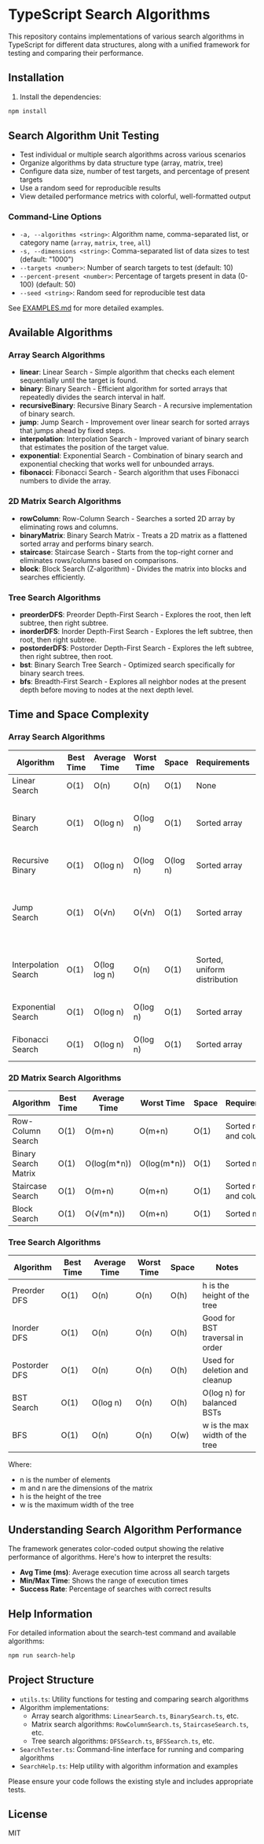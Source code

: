 # TypeScript Search Algorithms

This repository contains implementations of various search algorithms in TypeScript for different data structures, along
with a unified framework for testing and comparing their performance.

## Installation

1. Install the dependencies:

```bash
npm install
```

## Search Algorithm Unit Testing

- Test individual or multiple search algorithms across various scenarios
- Organize algorithms by data structure type (array, matrix, tree)
- Configure data size, number of test targets, and percentage of present targets
- Use a random seed for reproducible results
- View detailed performance metrics with colorful, well-formatted output

### Command-Line Options

- `-a, --algorithms <string>`: Algorithm name, comma-separated list, or category name (`array`, `matrix`, `tree`, `all`)
- `-s, --dimensions <string>`: Comma-separated list of data sizes to test (default: "1000")
- `--targets <number>`: Number of search targets to test (default: 10)
- `--percent-present <number>`: Percentage of targets present in data (0-100) (default: 50)
- `--seed <string>`: Random seed for reproducible test data

See [EXAMPLES.md](EXAMPLES.md) for more detailed examples.

## Available Algorithms

### Array Search Algorithms

- **linear**: Linear Search - Simple algorithm that checks each element sequentially until the target is found.
- **binary**: Binary Search - Efficient algorithm for sorted arrays that repeatedly divides the search interval in half.
- **recursiveBinary**: Recursive Binary Search - A recursive implementation of binary search.
- **jump**: Jump Search - Improvement over linear search for sorted arrays that jumps ahead by fixed steps.
- **interpolation**: Interpolation Search - Improved variant of binary search that estimates the position of the target
  value.
- **exponential**: Exponential Search - Combination of binary search and exponential checking that works well for
  unbounded arrays.
- **fibonacci**: Fibonacci Search - Search algorithm that uses Fibonacci numbers to divide the array.

### 2D Matrix Search Algorithms

- **rowColumn**: Row-Column Search - Searches a sorted 2D array by eliminating rows and columns.
- **binaryMatrix**: Binary Search Matrix - Treats a 2D matrix as a flattened sorted array and performs binary search.
- **staircase**: Staircase Search - Starts from the top-right corner and eliminates rows/columns based on comparisons.
- **block**: Block Search (Z-algorithm) - Divides the matrix into blocks and searches efficiently.

### Tree Search Algorithms

- **preorderDFS**: Preorder Depth-First Search - Explores the root, then left subtree, then right subtree.
- **inorderDFS**: Inorder Depth-First Search - Explores the left subtree, then root, then right subtree.
- **postorderDFS**: Postorder Depth-First Search - Explores the left subtree, then right subtree, then root.
- **bst**: Binary Search Tree Search - Optimized search specifically for binary search trees.
- **bfs**: Breadth-First Search - Explores all neighbor nodes at the present depth before moving to nodes at the next
  depth level.


## Time and Space Complexity

### Array Search Algorithms

| Algorithm            | Best Time | Average Time | Worst Time | Space    | Requirements                 | Notes                                        |
|----------------------|-----------|--------------|------------|----------|------------------------------|----------------------------------------------|
| Linear Search        | O(1)      | O(n)         | O(n)       | O(1)     | None                         | Works on any array                           |
| Binary Search        | O(1)      | O(log n)     | O(log n)   | O(1)     | Sorted array                 | Very efficient for large sorted arrays       |
| Recursive Binary     | O(1)      | O(log n)     | O(log n)   | O(log n) | Sorted array                 | Uses stack space for recursion               |
| Jump Search          | O(1)      | O(√n)        | O(√n)      | O(1)     | Sorted array                 | Good middle ground between linear and binary |
| Interpolation Search | O(1)      | O(log log n) | O(n)       | O(1)     | Sorted, uniform distribution | Faster than binary search for uniform data   |
| Exponential Search   | O(1)      | O(log n)     | O(log n)   | O(1)     | Sorted array                 | Useful for unbounded arrays                  |
| Fibonacci Search     | O(1)      | O(log n)     | O(log n)   | O(1)     | Sorted array                 | Reduces divisions to additions               |

### 2D Matrix Search Algorithms

| Algorithm            | Best Time | Average Time | Worst Time  | Space | Requirements            | Notes                            |
|----------------------|-----------|--------------|-------------|-------|-------------------------|----------------------------------|
| Row-Column Search    | O(1)      | O(m+n)       | O(m+n)      | O(1)  | Sorted rows and columns | Fast for sorted matrices         |
| Binary Search Matrix | O(1)      | O(log(m*n))  | O(log(m*n)) | O(1)  | Sorted matrix           | Treats matrix as flattened array |
| Staircase Search     | O(1)      | O(m+n)       | O(m+n)      | O(1)  | Sorted rows and columns | Simple implementation            |
| Block Search         | O(1)      | O(√(m*n))    | O(m+n)      | O(1)  | Sorted matrix           | Efficient for large matrices     |

### Tree Search Algorithms

| Algorithm     | Best Time | Average Time | Worst Time | Space | Notes                           |
|---------------|-----------|--------------|------------|-------|---------------------------------|
| Preorder DFS  | O(1)      | O(n)         | O(n)       | O(h)  | h is the height of the tree     |
| Inorder DFS   | O(1)      | O(n)         | O(n)       | O(h)  | Good for BST traversal in order |
| Postorder DFS | O(1)      | O(n)         | O(n)       | O(h)  | Used for deletion and cleanup   |
| BST Search    | O(1)      | O(log n)     | O(n)       | O(h)  | O(log n) for balanced BSTs      |
| BFS           | O(1)      | O(n)         | O(n)       | O(w)  | w is the max width of the tree  |

Where:

- n is the number of elements
- m and n are the dimensions of the matrix
- h is the height of the tree
- w is the maximum width of the tree

## Understanding Search Algorithm Performance

The framework generates color-coded output showing the relative performance of algorithms. Here's how to interpret the
results:

- **Avg Time (ms)**: Average execution time across all search targets
- **Min/Max Time**: Shows the range of execution times
- **Success Rate**: Percentage of searches with correct results

## Help Information

For detailed information about the search-test command and available algorithms:

```bash
npm run search-help
```

## Project Structure

- `utils.ts`: Utility functions for testing and comparing search algorithms
- Algorithm implementations:
    - Array search algorithms: `LinearSearch.ts`, `BinarySearch.ts`, etc.
    - Matrix search algorithms: `RowColumnSearch.ts`, `StaircaseSearch.ts`, etc.
    - Tree search algorithms: `DFSSearch.ts`, `BFSSearch.ts`, etc.
- `SearchTester.ts`: Command-line interface for running and comparing algorithms
- `SearchHelp.ts`: Help utility with algorithm information and examples

Please ensure your code follows the existing style and includes appropriate tests.

## License

MIT
